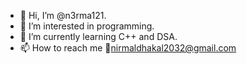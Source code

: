 - 👋 Hi, I’m @n3rma121.
- 👀 I’m interested in programming.
- 🌱 I’m currently learning C++ and DSA.
- 📫 How to reach me 📧nirmaldhakal2032@gmail.com

<!---
nirmaldhakal/nirmaldhakal is a ✨ special ✨ repository because its `README.md` (this file) appears on your GitHub profile.
You can click the Preview link to take a look at your changes.
--->
